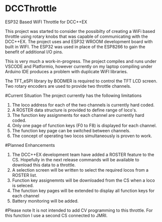 # DCCThrottle
ESP32 Based WiFI Throttle for DCC++EX

This project was started to consider the possibilty of creating a WiFi based throttle 
using rotary knobs that was capable of communicating with the DCC++EX.  The project uses
and ESP32 WROOM development board with built in WIFI.  The ESP32 was used in place of
the ESP8266 to gain the benefit of additional I/O pins.

This is very much a work-in-progress. The project compiles and runs under VSCODE and 
Platformio, however currently on my laptop compiling under Arduino IDE produces a problem
with duplicate WiFI libraries.

The TFT_eSPI library by BODMER is required to control the TFT LCD screen.
Two rotary encoders are used to provide two throttle channels.

#Current Situation
The project currently has the following limitations
1. The loco address for each of the two channels is currently hard coded.
2. A ROSTER data structure is provided to define  range of loco's.
3. The function key assignments for each channel are currently hard coded.
4. Only one page of function keys (F0 to F8) is displayed for each channel.
5. The function key page can be switched between channels.
6. The concept of operating two locos simultaneously is proven to work.

#Planned Enhancements
1. The DCC++EX development team have added a ROSTER feature to the CS.  Hopefully
in the next release commands will be available to download this data to a throttle.
2. A selection screen will be written to select the required locos from a ROSTER list.
3. Function key assignemnts will be downloaded from the CS when a loco is seleced.
4. The function key pages will be extended to display all function keys for each channel
5. Battery monitoring will be added.

#Please note
It is not intended to add CV programming to this throttle.  For this function I use a
second CS connected to JMRI.





